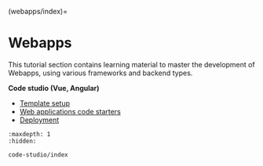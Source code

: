 (webapps/index)=

# Webapps

This tutorial section contains learning material to master the development of Webapps, using various frameworks and backend types.

**Code studio (Vue, Angular)**

- [Template setup](code-studio/template/index)
- [Web applications code starters](code-studio/code-starters/index)
- [Deployment](code-studio/deployment/index)

```{toctree}
:maxdepth: 1
:hidden:

code-studio/index
```
